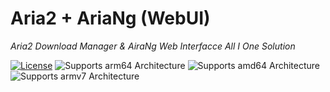 # Aria2 + AriaNg (WebUI)

_Aria2 Download Manager & AiraNg Web Interfacce All I One Solution_

[![License][licensing-shield]](COPYRIGHT.md)
![Supports arm64 Architecture][aarch64-shield]
![Supports amd64 Architecture][amd64-shield]
![Supports armv7 Architecture][armv7-shield]

[aarch64-shield]: https://img.shields.io/badge/aarch64-yes-green.svg?style=flat
[amd64-shield]: https://img.shields.io/badge/amd64-yes-green.svg?style=flat
[armv7-shield]: https://img.shields.io/badge/armv7-yes-green.svg?style=flat
[add-rep-hass]: https://my.home-assistant.io/badges/supervisor_add_addon_repository.svg
[add-rep-link]: https://my.home-assistant.io/redirect/supervisor_add_addon_repository/?repository_url=https%3A%2F%2Fgithub.com%2FSiriosDev%2FSiriosDev-HomeAssistant-Add-On
[licensing-shield]: https://img.shields.io/badge/license-MIT%2FApache--2.0-informational?style=flat
